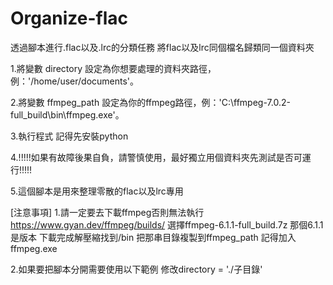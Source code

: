 # Organize-flac
透過腳本進行.flac以及.lrc的分類任務 將flac以及lrc同個檔名歸類同一個資料夾

1.將變數 directory 設定為你想要處理的資料夾路徑，例：'/home/user/documents'。

2.將變數 ffmpeg_path 設定為你的ffmpeg路徑，例：'C:\ffmpeg-7.0.2-full_build\bin\ffmpeg.exe'。

3.執行程式 記得先安裝python

4.!!!!!如果有故障後果自負，請警慎使用，最好獨立用個資料夾先測試是否可運行!!!!!

5.這個腳本是用來整理零散的flac以及lrc專用


[注意事項]
1.請一定要去下載ffmpeg否則無法執行
https://www.gyan.dev/ffmpeg/builds/
選擇ffmpeg-6.1.1-full_build.7z 那個6.1.1是版本 
下載完成解壓縮找到/bin 把那串目錄複製到ffmpeg_path 記得加入ffmpeg.exe



2.如果要把腳本分開需要使用以下範例
修改directory = './子目錄'

